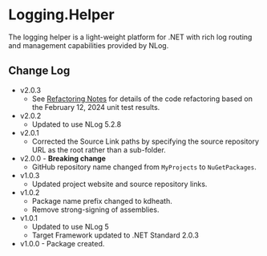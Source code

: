 # Logging.Helper
The logging helper is a light-weight platform for .NET with rich log routing and management capabilities provided by NLog.

## Change Log
- v2.0.3
  - See [Refactoring Notes](v2.0.3-Notes.md) for details of the code refactoring based on the February 12, 2024 unit test results.
- v2.0.2
  - Updated to use NLog 5.2.8
- v2.0.1
  - Corrected the Source Link paths by specifying the source repository URL as the root rather than a sub-folder.
- v2.0.0 - **Breaking change**
  - GitHub repository name changed from `MyProjects` to `NuGetPackages`.
- v1.0.3
  - Updated project website and source repository links.
- v1.0.2
  - Package name prefix changed to kdheath.
  - Remove strong-signing of assemblies.
- v1.0.1
  - Updated to use NLog 5
  - Target Framework updated to .NET Standard 2.0.3
- v1.0.0 - Package created.
